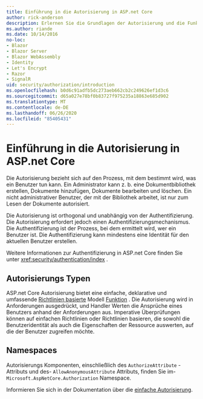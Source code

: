 ```yaml
---
title: Einführung in die Autorisierung in ASP.net Core
author: rick-anderson
description: Erlernen Sie die Grundlagen der Autorisierung und die Funktionsweise der Autorisierung in ASP.net Core apps.
ms.author: riande
ms.date: 10/14/2016
no-loc:
- Blazor
- Blazor Server
- Blazor WebAssembly
- Identity
- Let's Encrypt
- Razor
- SignalR
uid: security/authorization/introduction
ms.openlocfilehash: b0d6c91adfb5dc273aeb662cb2c249626ef1d3c6
ms.sourcegitcommit: d65a027e78bf0b83727f975235a18863e685d902
ms.translationtype: MT
ms.contentlocale: de-DE
ms.lasthandoff: 06/26/2020
ms.locfileid: "85405431"
---
```

# <a name="introduction-to-authorization-in-aspnet-core"></a>Einführung in die Autorisierung in ASP.net Core

<a name="security-authorization-introduction"></a>

Die Autorisierung bezieht sich auf den Prozess, mit dem bestimmt wird, was ein Benutzer tun kann. Ein Administrator kann z. b. eine Dokumentbibliothek erstellen, Dokumente hinzufügen, Dokumente bearbeiten und löschen. Ein nicht administrativer Benutzer, der mit der Bibliothek arbeitet, ist nur zum Lesen der Dokumente autorisiert.

Die Autorisierung ist orthogonal und unabhängig von der Authentifizierung. Die Autorisierung erfordert jedoch einen Authentifizierungsmechanismus. Die Authentifizierung ist der Prozess, bei dem ermittelt wird, wer ein Benutzer ist. Die Authentifizierung kann mindestens eine Identität für den aktuellen Benutzer erstellen.

Weitere Informationen zur Authentifizierung in ASP.net Core finden Sie unter <xref:security/authentication/index> .

## <a name="authorization-types"></a>Autorisierungs Typen

ASP.net Core Autorisierung bietet eine einfache, deklarative und umfassende [Richtlinien basierte](xref:security/authorization/policies) Modell [Funktion](xref:security/authorization/roles) . Die Autorisierung wird in Anforderungen ausgedrückt, und Handler Werten die Ansprüche eines Benutzers anhand der Anforderungen aus. Imperative Überprüfungen können auf einfachen Richtlinien oder Richtlinien basieren, die sowohl die Benutzeridentität als auch die Eigenschaften der Ressource auswerten, auf die der Benutzer zugreifen möchte.

## <a name="namespaces"></a>Namespaces

Autorisierungs Komponenten, einschließlich des `AuthorizeAttribute` -Attributs und des- `AllowAnonymousAttribute` Attributs, finden Sie im- `Microsoft.AspNetCore.Authorization` Namespace.

Informieren Sie sich in der Dokumentation über die [einfache Autorisierung](xref:security/authorization/simple).
